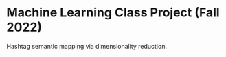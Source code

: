 # Machine Learning Class Project (Fall 2022)

Hashtag semantic mapping via dimensionality reduction.
